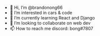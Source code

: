 - 👋 Hi, I’m @brandonong66
- 👀 I’m interested in cars & code
- 🌱 I’m currently learning React and Django
- 💞️ I’m looking to collaborate on web dev
- 📫 How to reach me discord: bong#7807

<!---
brandonong66/brandonong66 is a ✨ special ✨ repository because its `README.md` (this file) appears on your GitHub profile.
You can click the Preview link to take a look at your changes.
--->
